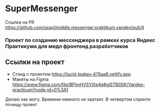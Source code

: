 
# SuperMessenger

Ссылка на PR https://github.com/ssavl/middle.messenger.praktikum.yandex/pull/4

### Проект по созданию мессенджера в рамках курса Яндекс Практикума для мидл фронтенд разработчиков

## **Ссылки на проект**

- Стэнд с проектом https://lucid-leakey-476aa8.netlify.app
- Макеты на Figma https://www.figma.com/file/BFhnHVSYj0e4q8gjSTB0SK/Yandex-practicum?node-id=0%3A1

Делаю как могу. Времени немного не хватает. В четвертом спринте почищу проект